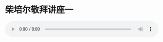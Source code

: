 # 柴培尔敬拜讲座一

<audio style="width: 100%;" preload="false" controls controlslist="nodownload"><source src="//file.simai.life/audio/mp3/old/12329.mp3" type="audio/mpeg">Your browser does not support the audio element.</audio>


